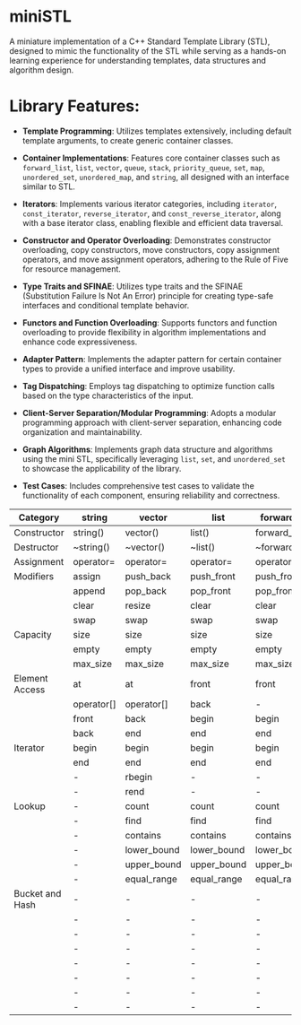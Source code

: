 # miniSTL

A miniature implementation of a C++ Standard Template Library (STL), designed to mimic the functionality of the STL while serving as a hands-on learning experience for understanding templates, data structures and algorithm design.

# Library Features:

- **Template Programming**: Utilizes templates extensively, including default template arguments, to create generic container classes.

- **Container Implementations**: Features core container classes such as `forward_list`, `list`, `vector`, `queue`, `stack`, `priority_queue`, `set`, `map`, `unordered_set`, `unordered_map`, and `string`, all designed with an interface similar to STL.

- **Iterators**: Implements various iterator categories, including `iterator`, `const_iterator`, `reverse_iterator`, and `const_reverse_iterator`, along with a base iterator class, enabling flexible and efficient data traversal.

- **Constructor and Operator Overloading**: Demonstrates constructor overloading, copy constructors, move constructors, copy assignment operators, and move assignment operators, adhering to the Rule of Five for resource management.

- **Type Traits and SFINAE**: Utilizes type traits and the SFINAE (Substitution Failure Is Not An Error) principle for creating type-safe interfaces and conditional template behavior.

- **Functors and Function Overloading**: Supports functors and function overloading to provide flexibility in algorithm implementations and enhance code expressiveness.

- **Adapter Pattern**: Implements the adapter pattern for certain container types to provide a unified interface and improve usability.

- **Tag Dispatching**: Employs tag dispatching to optimize function calls based on the type characteristics of the input.

- **Client-Server Separation/Modular Programming**: Adopts a modular programming approach with client-server separation, enhancing code organization and maintainability.

- **Graph Algorithms**: Implements graph data structure and algorithms using the mini STL, specifically leveraging `list`, `set`, and `unordered_set` to showcase the applicability of the library.

- **Test Cases**: Includes comprehensive test cases to validate the functionality of each component, ensuring reliability and correctness.

<table>
    <thead>
        <tr>
            <th>Category</th>
            <th>string</th>
            <th>vector</th>
            <th>list</th>
            <th>forward_list</th>
            <th>set</th>
            <th>map</th>
            <th>multiset</th>
            <th>multimap</th>
            <th>unordered_set</th>
            <th>unordered_map</th>
            <th>unordered_multiset</th>
            <th>unordered_multimap</th>
            <th>stack</th>
            <th>queue</th>
            <th>priority_queue</th>
        </tr>
    </thead>
    <tbody>
        <tr>
            <td>Constructor</td>
            <td>string()</td>
            <td>vector()</td>
            <td>list()</td>
            <td>forward_list()</td>
            <td>set()</td>
            <td>map()</td>
            <td>multiset()</td>
            <td>multimap()</td>
            <td>unordered_set()</td>
            <td>unordered_map()</td>
            <td>unordered_multiset()</td>
            <td>unordered_multimap()</td>
            <td>stack()</td>
            <td>queue()</td>
            <td>priority_queue()</td>
        </tr>
        <tr>
            <td>Destructor</td>
            <td>~string()</td>
            <td>~vector()</td>
            <td>~list()</td>
            <td>~forward_list()</td>
            <td>~set()</td>
            <td>~map()</td>
            <td>~multiset()</td>
            <td>~multimap()</td>
            <td>~unordered_set()</td>
            <td>~unordered_map()</td>
            <td>~unordered_multiset()</td>
            <td>~unordered_multimap()</td>
            <td>~stack()</td>
            <td>~queue()</td>
            <td>~priority_queue()</td>
        </tr>
        <tr>
            <td>Assignment</td>
            <td>operator=</td>
            <td>operator=</td>
            <td>operator=</td>
            <td>operator=</td>
            <td>operator=</td>
            <td>operator=</td>
            <td>operator=</td>
            <td>operator=</td>
            <td>operator=</td>
            <td>operator=</td>
            <td>operator=</td>
            <td>operator=</td>
            <td>operator=</td>
            <td>operator=</td>
            <td>-</td>
        </tr>
        <tr>
            <td>Modifiers</td>
            <td>assign</td>
            <td>push_back</td>
            <td>push_front</td>
            <td>push_front</td>
            <td>insert</td>
            <td>insert</td>
            <td>insert</td>
            <td>insert</td>
            <td>insert</td>
            <td>insert</td>
            <td>insert</td>
            <td>push</td>
            <td>push</td>
            <td>push</td>
            <td>emplace</td>
        </tr>
        <tr>
            <td></td>
            <td>append</td>
            <td>pop_back</td>
            <td>pop_front</td>
            <td>pop_front</td>
            <td>erase</td>
            <td>erase</td>
            <td>erase</td>
            <td>erase</td>
            <td>erase</td>
            <td>erase</td>
            <td>erase</td>
            <td>pop</td>
            <td>pop</td>
            <td>pop</td>
            <td>pop</td>
        </tr>
        <tr>
            <td></td>
            <td>clear</td>
            <td>resize</td>
            <td>clear</td>
            <td>clear</td>
            <td>clear</td>
            <td>clear</td>
            <td>clear</td>
            <td>clear</td>
            <td>clear</td>
            <td>-</td>
            <td>-</td>
            <td>-</td>
            <td>clear</td>
            <td>clear</td>
            <td>clear</td>
        </tr>
        <tr>
            <td></td>
            <td>swap</td>
            <td>swap</td>
            <td>swap</td>
            <td>swap</td>
            <td>swap</td>
            <td>swap</td>
            <td>swap</td>
            <td>swap</td>
            <td>swap</td>
            <td>-</td>
            <td>-</td>
            <td>-</td>
            <td>swap</td>
            <td>swap</td>
            <td>swap</td>
        </tr>
        <tr>
            <td>Capacity</td>
            <td>size</td>
            <td>size</td>
            <td>size</td>
            <td>size</td>
            <td>size</td>
            <td>size</td>
            <td>size</td>
            <td>size</td>
            <td>size</td>
            <td>empty</td>
            <td>empty</td>
            <td>empty</td>
            <td>size</td>
            <td>size</td>
            <td>size</td>
        </tr>
        <tr>
            <td></td>
            <td>empty</td>
            <td>empty</td>
            <td>empty</td>
            <td>empty</td>
            <td>empty</td>
            <td>empty</td>
            <td>empty</td>
            <td>empty</td>
            <td>empty</td>
            <td>-</td>
            <td>-</td>
            <td>empty</td>
            <td>empty</td>
            <td>empty</td>
            <td>-</td>
        </tr>
        <tr>
            <td></td>
            <td>max_size</td>
            <td>max_size</td>
            <td>max_size</td>
            <td>max_size</td>
            <td>max_size</td>
            <td>max_size</td>
            <td>max_size</td>
            <td>max_size</td>
            <td>max_size</td>
            <td>-</td>
            <td>-</td>
            <td>max_size</td>
            <td>max_size</td>
            <td>max_size</td>
            <td>-</td>
        </tr>
        <tr>
            <td>Element Access</td>
            <td>at</td>
            <td>at</td>
            <td>front</td>
            <td>front</td>
            <td>find</td>
            <td>find</td>
            <td>find</td>
            <td>find</td>
            <td>find</td>
            <td>find</td>
            <td>-</td>
            <td>-</td>
            <td>top</td>
            <td>front</td>
            <td>top</td>
        </tr>
        <tr>
            <td></td>
            <td>operator[]</td>
            <td>operator[]</td>
            <td>back</td>
            <td>-</td>
            <td>-</td>
            <td>-</td>
            <td>-</td>
            <td>-</td>
            <td>-</td>
            <td>back</td>
            <td>-</td>
            <td>-</td>
            <td>-</td>
            <td>-</td>
            <td>-</td>
        </tr>
        <tr>
            <td></td>
            <td>front</td>
            <td>back</td>
            <td>begin</td>
            <td>begin</td>
            <td>-</td>
            <td>-</td>
            <td>-</td>
            <td>-</td>
            <td>-</td>
            <td>-</td>
            <td>-</td>
            <td>-</td>
            <td>-</td>
            <td>-</td>
            <td>-</td>
        </tr>
        <tr>
            <td></td>
            <td>back</td>
            <td>end</td>
            <td>end</td>
            <td>end</td>
            <td>-</td>
            <td>-</td>
            <td>-</td>
            <td>-</td>
            <td>-</td>
            <td>-</td>
            <td>-</td>
            <td>-</td>
            <td>-</td>
            <td>-</td>
            <td>-</td>
        </tr>
        <tr>
            <td>Iterator</td>
            <td>begin</td>
            <td>begin</td>
            <td>begin</td>
            <td>begin</td>
            <td>begin</td>
            <td>begin</td>
            <td>begin</td>
            <td>begin</td>
            <td>begin</td>
            <td>begin</td>
            <td>-</td>
            <td>-</td>
            <td>-</td>
            <td>-</td>
            <td>-</td>
        </tr>
        <tr>
            <td></td>
            <td>end</td>
            <td>end</td>
            <td>end</td>
            <td>end</td>
            <td>end</td>
            <td>end</td>
            <td>end</td>
            <td>end</td>
            <td>end</td>
            <td>-</td>
            <td>-</td>
            <td>-</td>
            <td>-</td>
            <td>-</td>
            <td>-</td>
        </tr>
        <tr>
            <td></td>
            <td>-</td>
            <td>rbegin</td>
            <td>-</td>
            <td>-</td>
            <td>-</td>
            <td>-</td>
            <td>-</td>
            <td>-</td>
            <td>-</td>
            <td>-</td>
            <td>-</td>
            <td>-</td>
            <td>-</td>
            <td>-</td>
            <td>-</td>
        </tr>
        <tr>
            <td></td>
            <td>-</td>
            <td>rend</td>
            <td>-</td>
            <td>-</td>
            <td>-</td>
            <td>-</td>
            <td>-</td>
            <td>-</td>
            <td>-</td>
            <td>-</td>
            <td>-</td>
            <td>-</td>
            <td>-</td>
            <td>-</td>
            <td>-</td>
        </tr>
        <tr>
            <td>Lookup</td>
            <td>-</td>
            <td>count</td>
            <td>count</td>
            <td>count</td>
            <td>count</td>
            <td>count</td>
            <td>count</td>
            <td>count</td>
            <td>find</td>
            <td>find</td>
            <td>find</td>
            <td>find</td>
            <td>-</td>
            <td>-</td>
            <td>-</td>
        </tr>
        <tr>
            <td></td>
            <td>-</td>
            <td>find</td>
            <td>find</td>
            <td>find</td>
            <td>find</td>
            <td>find</td>
            <td>find</td>
            <td>find</td>
            <td>contains</td>
            <td>contains</td>
            <td>contains</td>
            <td>contains</td>
            <td>-</td>
            <td>-</td>
            <td>-</td>
        </tr>
        <tr>
            <td></td>
            <td>-</td>
            <td>contains</td>
            <td>contains</td>
            <td>contains</td>
            <td>contains</td>
            <td>contains</td>
            <td>contains</td>
            <td>contains</td>
            <td>-</td>
            <td>-</td>
            <td>-</td>
            <td>-</td>
            <td>-</td>
            <td>-</td>
            <td>-</td>
        </tr>
        <tr>
            <td></td>
            <td>-</td>
            <td>lower_bound</td>
            <td>lower_bound</td>
            <td>lower_bound</td>
            <td>lower_bound</td>
            <td>lower_bound</td>
            <td>lower_bound</td>
            <td>lower_bound</td>
            <td>-</td>
            <td>-</td>
            <td>-</td>
            <td>-</td>
            <td>-</td>
            <td>-</td>
            <td>-</td>
        </tr>
        <tr>
            <td></td>
            <td>-</td>
            <td>upper_bound</td>
            <td>upper_bound</td>
            <td>upper_bound</td>
            <td>upper_bound</td>
            <td>upper_bound</td>
            <td>upper_bound</td>
            <td>upper_bound</td>
            <td>-</td>
            <td>-</td>
            <td>-</td>
            <td>-</td>
            <td>-</td>
            <td>-</td>
            <td>-</td>
        </tr>
        <tr>
            <td></td>
            <td>-</td>
            <td>equal_range</td>
            <td>equal_range</td>
            <td>equal_range</td>
            <td>equal_range</td>
            <td>equal_range</td>
            <td>equal_range</td>
            <td>equal_range</td>
            <td>-</td>
            <td>-</td>
            <td>-</td>
            <td>-</td>
            <td>-</td>
            <td>-</td>
            <td>-</td>
        </tr>
        <tr>
            <td>Bucket and Hash</td>
            <td>-</td>
            <td>-</td>
            <td>-</td>
            <td>-</td>
            <td>-</td>
            <td>-</td>
            <td>-</td>
            <td>-</td>
            <td>begin(size_type)</td>
            <td>begin(size_type)</td>
            <td>begin(size_type)</td>
            <td>begin(size_type)</td>
            <td>-</td>
            <td>-</td>
            <td>-</td>
        </tr>
        <tr>
            <td></td>
            <td>-</td>
            <td>-</td>
            <td>-</td>
            <td>-</td>
            <td>-</td>
            <td>-</td>
            <td>-</td>
            <td>-</td>
            <td>end(size_type)</td>
            <td>end(size_type)</td>
            <td>end(size_type)</td>
            <td>end(size_type)</td>
            <td>-</td>
            <td>-</td>
            <td>-</td>
        </tr>
        <tr>
            <td></td>
            <td>-</td>
            <td>-</td>
            <td>-</td>
            <td>-</td>
            <td>-</td>
            <td>-</td>
            <td>-</td>
            <td>-</td>
            <td>bucket_count</td>
            <td>bucket_count</td>
            <td>bucket_count</td>
            <td>bucket_count</td>
            <td>-</td>
            <td>-</td>
            <td>-</td>
        </tr>
        <tr>
            <td></td>
            <td>-</td>
            <td>-</td>
            <td>-</td>
            <td>-</td>
            <td>-</td>
            <td>-</td>
            <td>-</td>
            <td>-</td>
            <td>max_bucket_count</td>
            <td>max_bucket_count</td>
            <td>max_bucket_count</td>
            <td>max_bucket_count</td>
            <td>-</td>
            <td>-</td>
            <td>-</td>
        </tr>
        <tr>
            <td></td>
            <td>-</td>
            <td>-</td>
            <td>-</td>
            <td>-</td>
            <td>-</td>
            <td>-</td>
            <td>-</td>
            <td>-</td>
            <td>bucket_size</td>
            <td>bucket_size</td>
            <td>bucket_size</td>
            <td>bucket_size</td>
            <td>-</td>
            <td>-</td>
            <td>-</td>
        </tr>
        <tr>
            <td></td>
            <td>-</td>
            <td>-</td>
            <td>-</td>
            <td>-</td>
            <td>-</td>
            <td>-</td>
            <td>-</td>
            <td>-</td>
            <td>load_factor</td>
            <td>load_factor</td>
            <td>load_factor</td>
            <td>load_factor</td>
            <td>-</td>
            <td>-</td>
            <td>-</td>
        </tr>
        <tr>
            <td></td>
            <td>-</td>
            <td>-</td>
            <td>-</td>
            <td>-</td>
            <td>-</td>
            <td>-</td>
            <td>-</td>
            <td>-</td>
            <td>max_load_factor</td>
            <td>max_load_factor</td>
            <td>max_load_factor</td>
            <td>max_load_factor</td>
            <td>-</td>
            <td>-</td>
            <td>-</td>
        </tr>
        <tr>
            <td></td>
            <td>-</td>
            <td>-</td>
            <td>-</td>
            <td>-</td>
            <td>-</td>
            <td>-</td>
            <td>-</td>
            <td>-</td>
            <td>rehash</td>
            <td>rehash</td>
            <td>rehash</td>
            <td>rehash</td>
            <td>-</td>
            <td>-</td>
            <td>-</td>
        </tr>
    </tbody>
</table>

